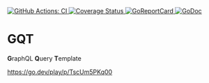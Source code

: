 <a href="https://github.com/graphql-shield/gqt/actions?query=workflow%3ACI">
    <img src="https://github.com/graphql-shield/gqt/workflows/CI/badge.svg" alt="GitHub Actions: CI">
</a>
<a href="https://coveralls.io/github/graphql-shield/gqlscan">
    <img src="https://coveralls.io/repos/github/graphql-shield/gqlscan/badge.svg" alt="Coverage Status" />
</a>
<a href="https://goreportcard.com/report/github.com/graphql-shield/gqlscan">
    <img src="https://goreportcard.com/badge/github.com/graphql-shield/gqlscan" alt="GoReportCard">
</a>
<a href="https://pkg.go.dev/github.com/graphql-shield/gqlscan">
    <img src="https://godoc.org/github.com/graphql-shield/gqlscan?status.svg" alt="GoDoc">
</a>

# GQT
**G**raphQL **Q**uery **T**emplate

https://go.dev/play/p/TscUm5PKq00
